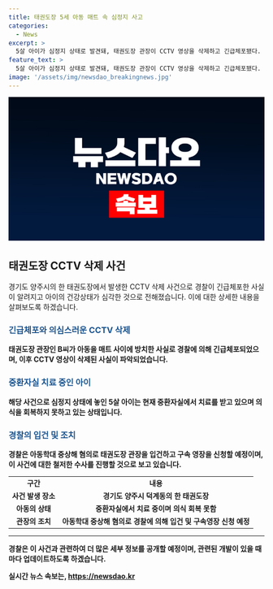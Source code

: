 ```yaml
---
title: 태권도장 5세 아동 매트 속 심정지 사고
categories:
  - News
excerpt: >
  5살 아이가 심정지 상태로 발견돼, 태권도장 관장이 CCTV 영상을 삭제하고 긴급체포됐다. 30대 B씨는 아이를 매트 사이에 거꾸로 넣고 방치한 후 병행진상해 혐의로 입건됐으며, 장난으로 그랬다고 진술했다. 사건은 태권도장 유치부 전용반에서 발생했으며, 다른 아이들도 함께 있는 가운데 벌어졌다. 현재 A군은 중환자실에서 치료를 받고 있으며, 경찰은 B씨의 구속 영장을 신청할 예정이다.
feature_text: >
  5살 아이가 심정지 상태로 발견돼, 태권도장 관장이 CCTV 영상을 삭제하고 긴급체포됐다. 30대 B씨는 아이를 매트 사이에 거꾸로 넣고 방치한 후 병행진상해 혐의로 입건됐으며, 장난으로 그랬다고 진술했다. 사건은 태권도장 유치부 전용반에서 발생했으며, 다른 아이들도 함께 있는 가운데 벌어졌다. 현재 A군은 중환자실에서 치료를 받고 있으며, 경찰은 B씨의 구속 영장을 신청할 예정이다.
image: '/assets/img/newsdao_breakingnews.jpg'
---
```


<p><img src="/assets/img/newsdao_breakingnews.jpg" alt="pcversion 속보" /></p>

<h2 data-ke-size="size26">태권도장 CCTV 삭제 사건</h2>

<p data-ke-size="size16">경기도 양주시의 한 태권도장에서 발생한 CCTV 삭제 사건으로 경찰이 긴급체포한 사실이 알려지고 아이의 건강상태가 심각한 것으로 전해졌습니다. 이에 대한 상세한 내용을 살펴보도록 하겠습니다.</p>

<h3><b><span style="color: #1a5490;">긴급체포와 의심스러운 CCTV 삭제</span><b></h3>

<p data-ke-size="size16">태권도장 관장인 B씨가 아동을 매트 사이에 방치한 사실로 경찰에 의해 긴급체포되었으며, 이후 CCTV 영상이 삭제된 사실이 파악되었습니다.</p>

<h3><b><span style="color: #1a5490;">중환자실 치료 중인 아이</span><b></h3>

<p data-ke-size="size16">해당 사건으로 심정지 상태에 놓인 5살 아이는 현재 중환자실에서 치료를 받고 있으며 의식을 회복하지 못하고 있는 상태입니다.</p>

<h3><b><span style="color: #1a5490;">경찰의 입건 및 조치</span><b></h3>

<p data-ke-size="size16">경찰은 아동학대 중상해 혐의로 태권도장 관장을 입건하고 구속 영장을 신청할 예정이며, 이 사건에 대한 철저한 수사를 진행할 것으로 보고 있습니다.</p>

<table>
    <tbody>
        <tr>
            <td style="text-align: center; height: 17px;"><b>구간</b></td>
            <td style="text-align: center; height: 17px;"><b>내용</b></td>
        </tr>
        <tr>
            <td style="text-align: center; height: 17px;">사건 발생 장소</td>
            <td style="text-align: center; height: 17px;">경기도 양주시 덕계동의 한 태권도장</td>
        </tr>
        <tr>
            <td style="text-align: center; height: 17px;">아동의 상태</td>
            <td style="text-align: center; height: 17px;">중환자실에서 치료 중이며 의식 회복 못함</td>
        </tr>
        <tr>
            <td style="text-align: center; height: 17px;">관장의 조치</td>
            <td style="text-align: center; height: 17px;">아동학대 중상해 혐의로 경찰에 의해 입건 및 구속영장 신청 예정</td>
        </tr>
    </tbody>
</table>

<hr>

<p data-ke-size="size16">경찰은 이 사건과 관련하여 더 많은 세부 정보를 공개할 예정이며, 관련된 개발이 있을 때마다 업데이트하도록 하겠습니다.</p>
실시간 뉴스 속보는, <a href="https://newsdao.kr" rel="dofollow">https://newsdao.kr</a>


